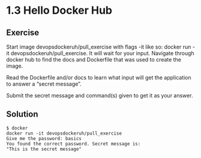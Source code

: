 # 1.3 Hello Docker Hub

## Exercise

Start image devopsdockeruh/pull_exercise with flags -it like so: docker run -it devopsdockeruh/pull_exercise. It will wait for your input. Navigate through docker hub to find the docs and Dockerfile that was used to create the image.

Read the Dockerfile and/or docs to learn what input will get the application to answer a “secret message”.

Submit the secret message and command(s) given to get it as your answer.

## Solution

    $ docker
    docker run -it devopsdockeruh/pull_exercise
    Give me the password: basics
    You found the correct password. Secret message is:
    "This is the secret message"
